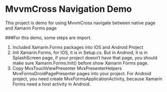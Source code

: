 MvvmCross Navigation Demo
===============================
This project is demo for using MvvmCross navigate between native page and Xamarin Forms page

###For this demo, some steps are import.

1. Included Xamarin.Forms packages into IOS and Android Project
2. Init Xamarin.Forms, for IOS, it is in Setup.cs. But in Android, it is in SplashScreen page, if your project doesn’t have that page, you should make sure Xamarin.Forms.Init() before show Xamarin Forms page.
3. Copy MvxTouchViewPresenter MvxPresenterHelpers MvxFormsDroidPagePresenter pages into your project. For Android project, you need create MvxFormsApplicationActivity, because Xamarin Forms need a host activity in Android.